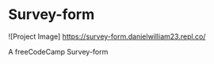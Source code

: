 # Survey-form

![Project Image]
https://survey-form.danielwilliam23.repl.co/

A freeCodeCamp Survey-form
